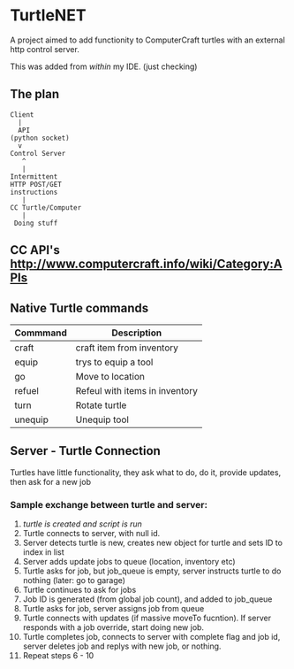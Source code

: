 # TurtleNET
A project aimed to add functionity to ComputerCraft turtles with an external http control server.

This was added from *within* my IDE. (just checking)
## The plan

    Client
      |
      API
    (python socket)
      v
    Control Server
       ^
       |
    Intermittent
    HTTP POST/GET
    instructions
       |
    CC Turtle/Computer
       |
     Doing stuff

## CC API's <http://www.computercraft.info/wiki/Category:APIs>


## Native Turtle commands

Commmand | Description
---------|--------------
craft  | craft item from inventory
equip  | trys to equip a tool
go     | Move to location
refuel | Refeul with items in inventory
turn   | Rotate turtle
unequip| Unequip tool


## Server - Turtle Connection

Turtles have little functionality, they ask what to do, do it,
provide updates, then ask for a new job

### Sample exchange between turtle and server:
1. *turtle is created and script is run*
2. Turtle connects to server, with null id.
3. Server detects turtle is new, creates new object for turtle
and sets ID to index in list
4. Server adds update jobs to queue (location, inventory etc)
5. Turtle asks for job, but job_queue is empty, server instructs turtle to do nothing (later: go to garage)
6. Turtle continues to ask for jobs
7. Job ID is generated (from global job count), and added to job_queue
8. Turtle asks for job, server assigns job from queue
9. Turtle connects with updates (if massive moveTo fucntion). If server responds with a job override, start doing new job.
10. Turtle completes job, connects to server with complete flag and job id,
server deletes job and replys with new job, or nothing.
11. Repeat steps 6 - 10